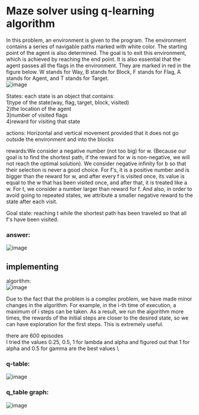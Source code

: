 # Maze solver using q-learning algorithm
In this problem, an environment is given to the program. The environment contains a series of navigable paths marked with white color. The starting point of the agent is also determined. The goal is to exit this environment, which is achieved by reaching the end point. It is also essential that the agent passes all the flags in the environment. They are marked in red in the figure below. W stands for Way, B stands for  Block, F stands for Flag, A stands for Agent, and T stands for Target. \
![image](https://user-images.githubusercontent.com/83788223/221370728-1437e601-920f-49b8-b1ed-f72c7bea7041.png)

States: each state is an object that contains:\
1)type of the state(way, flag, target, block, visited) \
2)the location of the agent\
3)number of visited flags\
4)reward for visiting that state

actions: Horizontal and vertical movement provided that it does not go outside the environment and into the blocks 

rewards:We consider a negative number (not too big) for w. (Because our goal is to find the shortest path, if the reward for w is non-negative, we will not reach the optimal solution). We consider negative infinity for b so that their selection is never a good choice. For f's, it is a positive number and is bigger than the reward for w, and after every f is visited once, its value is equal to the w that has been visited once, and after that, it is treated like a w. For t, we consider a number larger than reward for f. And also, in order to avoid going to repeated states, we attribute a smaller negative reward to the state after each visit.

Goal state: reaching t while the shortest path has been traveled so that all f's have been visited.

### answer:
![image](https://user-images.githubusercontent.com/83788223/221373203-803fa970-c1bd-4330-bdc4-6a0995d9a7b3.png)


## implementing
algorithm:\
![image](https://user-images.githubusercontent.com/83788223/221371822-8435232d-374b-407b-8c00-3b5bb0a3a82e.png)

Due to the fact that the problem is a complex problem, we have made minor changes in the algorithm. For example, in the i-th time of execution, a maximum of i steps can be taken. As a result, we run the algorithm more times, the rewards of the initial steps are closer to the desired state, so we can have exploration for the first steps. This is extremely useful.

there are 600 episodes \
I tried the values 0.25, 0.5, 1 for lambda and alpha and figured out that 1 for alpha and 0.5 for gamma are the best values \
### q-table:
![image](https://user-images.githubusercontent.com/83788223/221372694-400b7675-f5f3-4a93-99bf-f1aa9e0c7782.png)

### q_table graph:
![image](https://user-images.githubusercontent.com/83788223/221372410-f14ae905-67ab-4e86-85e8-ce553e7210b8.png)

